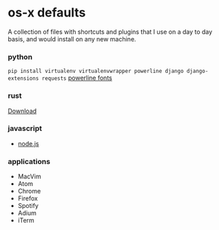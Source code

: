 # os-x defaults 

A collection of files with shortcuts and plugins that I use on a day to day basis, and would install on any new machine.

### python

`pip install virtualenv virtualenvwrapper powerline django django-extensions requests`
[powerline fonts](https://github.com/powerline/fonts.git)

### rust

[Download](https://static.rust-lang.org/dist/rust-1.8.0-x86_64-apple-darwin.pkg)

### javascript

- [node.js](https://nodejs.org/dist/v4.4.4/node-v4.4.4.pkg)


### applications

- MacVim
- Atom
- Chrome
- Firefox
- Spotify
- Adium
- iTerm
